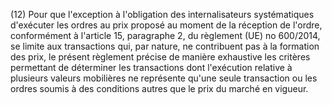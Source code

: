 (12) Pour que l'exception à l'obligation des internalisateurs systématiques d'exécuter les ordres au prix proposé au moment de la réception de l'ordre, conformément à l'article 15, paragraphe 2, du règlement (UE) no 600/2014, se limite aux transactions qui, par nature, ne contribuent pas à la formation des prix, le présent règlement précise de manière exhaustive les critères permettant de déterminer les transactions dont l'exécution relative à plusieurs valeurs mobilières ne représente qu'une seule transaction ou les ordres soumis à des conditions autres que le prix du marché en vigueur.